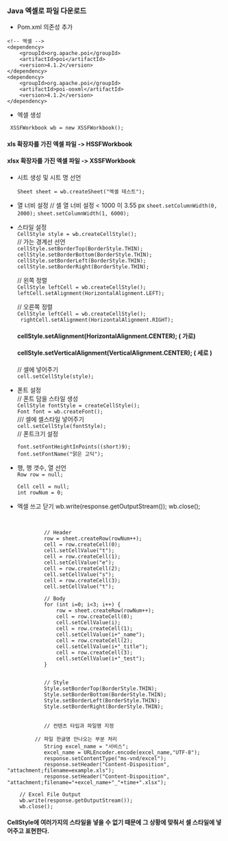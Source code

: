 ### Java 엑셀로 파일 다운로드

  
* Pom.xml 의존성 추가
```
<!-- 엑셀 -->
<dependency>
    <groupId>org.apache.poi</groupId>
    <artifactId>poi</artifactId>
    <version>4.1.2</version>
</dependency>
<dependency>
    <groupId>org.apache.poi</groupId>
    <artifactId>poi-ooxml</artifactId>
    <version>4.1.2</version>
</dependency>
```

* 엑셀 생성

 ` XSSFWorkbook wb = new XSSFWorkbook();`
  #### xls 확장자를 가진 엑셀 파일 -> HSSFWorkbook
  #### xlsx 확장자를 가진 엑셀 파일 -> XSSFWorkbook
* 시트 생성 및 시트 명 선언 

  `Sheet sheet = wb.createSheet("엑셀 테스트");`   

* 열 너비 설정
  // 셀 열 너비 설정 < 1000 이 3.55 px
		`sheet.setColumnWidth(0, 2000);`
		`sheet.setColumnWidth(1, 6000);`
* 스타일 설정   
  `CellStyle style = wb.createCellStyle();`      
  // 가는 경계선 선언       
	`cellStyle.setBorderTop(BorderStyle.THIN);`    
	`cellStyle.setBorderBottom(BorderStyle.THIN);`      
	`cellStyle.setBorderLeft(BorderStyle.THIN);  `     
	`cellStyle.setBorderRight(BorderStyle.THIN);`      
  
  // 왼쪽 정렬   
   `CellStyle leftCell = wb.createCellStyle();`   
   `leftCell.setAlignment(HorizontalAlignment.LEFT); `   
  
   // 오른쪽 정렬    
   `CellStyle leftCell = wb.createCellStyle(); `   
  ` rightCell.setAlignment(HorizontalAlignment.RIGHT);`
  
  #### cellStyle.setAlignment(HorizontalAlignment.CENTER); ( 가로)
  #### cellStyle.setVerticalAlignment(VerticalAlignment.CENTER); ( 세로 )
  // 셀에 넣어주기    
  `cell.setCellStyle(style);`    
  
  
* 폰트 설정      
   // 폰트 담을 스타일 생성      
   `CellStyle fontStyle = createCellStyle();`       
   `Font font = wb.createFont();`       
   /// 셀에 셀스타일 넣어주기    
   `cell.setCellStyle(fontStyle);`      
   // 폰트크기 설정      
      
   `font.setFontHeightInPoints((short)9);`         
   `font.setFontName("맑은 고딕");`     
   
* 행, 행 갯수, 열 선언     
  `Row row = null; `    

  `Cell cell = null;`     
  `int rowNum = 0;`     


* 엑셀 쓰고 닫기
		wb.write(response.getOutputStream());
		wb.close();

​		    		        

		        // Header
		        row = sheet.createRow(rowNum++);
		        cell = row.createCell(0);
		        cell.setCellValue("t");
		        cell = row.createCell(1);
		        cell.setCellValue("e");
		        cell = row.createCell(2);
		        cell.setCellValue("s");
		        cell = row.createCell(3);
		        cell.setCellValue("t");
	
		        // Body
		        for (int i=0; i<3; i++) {
		            row = sheet.createRow(rowNum++);
		            cell = row.createCell(0);
		            cell.setCellValue(i);
		            cell = row.createCell(1);
		            cell.setCellValue(i+"_name");
		            cell = row.createCell(2);
		            cell.setCellValue(i+"_title");
		            cell = row.createCell(3);
		            cell.setCellValue(i+"_test");
		        }
			
			 
		        // Style
		        Style.setBorderTop(BorderStyle.THIN);
		        Style.setBorderBottom(BorderStyle.THIN);
		        Style.setBorderLeft(BorderStyle.THIN);
		        Style.setBorderRight(BorderStyle.THIN);
			
			
		        // 컨텐츠 타입과 파일명 지정
		        
		 	 // 파일 한글명 안나오는 부분 처리 
		        String excel_name = "서비스";
		        excel_name = URLEncoder.encode(excel_name,"UTF-8");
		        response.setContentType("ms-vnd/excel");
		        response.setHeader("Content-Disposition", "attachment;filename=example.xls");
		        response.setHeader("Content-Disposition", "attachment;filename="+excel_name+"_"+time+".xlsx");
			
		// Excel File Output
		wb.write(response.getOutputStream());
		wb.close();
	     	

#### CellStyle에 여러가지의 스타일을 넣을 수 없기 때문에 그 상황에 맞춰서 셀 스타일에 넣어주고 표현한다.
